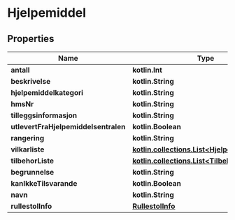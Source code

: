 
# Hjelpemiddel

## Properties
Name | Type | Description | Notes
------------ | ------------- | ------------- | -------------
**antall** | **kotlin.Int** |  | 
**beskrivelse** | **kotlin.String** |  | 
**hjelpemiddelkategori** | **kotlin.String** |  | 
**hmsNr** | **kotlin.String** |  | 
**tilleggsinformasjon** | **kotlin.String** |  | 
**utlevertFraHjelpemiddelsentralen** | **kotlin.Boolean** |  | 
**rangering** | **kotlin.String** |  |  [optional]
**vilkarliste** | [**kotlin.collections.List&lt;HjelpemiddelVilkar&gt;**](HjelpemiddelVilkar.md) |  |  [optional]
**tilbehorListe** | [**kotlin.collections.List&lt;Tilbehor&gt;**](Tilbehor.md) |  |  [optional]
**begrunnelse** | **kotlin.String** |  |  [optional]
**kanIkkeTilsvarande** | **kotlin.Boolean** |  |  [optional]
**navn** | **kotlin.String** |  |  [optional]
**rullestolInfo** | [**RullestolInfo**](RullestolInfo.md) |  |  [optional]



